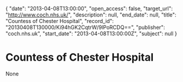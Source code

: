 {
  "date": "2013-04-08T13:00:00", 
  "open_access": false, 
  "target_url": "http://www.coch.nhs.uk/", 
  "description": null, 
  "end_date": null, 
  "title": "Countess of Chester Hospital", 
  "record_id": "20130408T130000/Ki94hGK2CqtrW/9lPoRCDQ==", 
  "publisher": "coch.nhs.uk", 
  "start_date": "2013-04-08T13:00:00Z", 
  "subject": null
}

# Countess of Chester Hospital

None